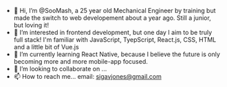 - 👋 Hi, I’m @SooMash, a 25 year old Mechanical Engineer by training but made the switch to web developement about a year ago. Still a junior, but loving it!
- 👀 I’m interested in frontend development, but one day I aim to be truly full stack! I'm familiar with JavaScript, TyepScript, React.js, CSS, HTML and a little bit of Vue.js 
- 🌱 I’m currently learning React Native, because I believe the future is only becoming more and more mobile-app focused.
- 💞️ I’m looking to collaborate on ...
- 📫 How to reach me...
email: sigavjones@gmail.com

<!---
SooMash/SooMash is a ✨ special ✨ repository because its `README.md` (this file) appears on your GitHub profile.
You can click the Preview link to take a look at your changes.
--->
